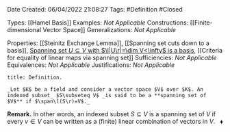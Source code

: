<br />
<br />

Date Created: 06/04/2022 21:08:27
Tags: #Definition #Closed

Types: [[Hamel Basis]]
Examples: _Not Applicable_
Constructions: [[Finite-dimensional Vector Space]]
Generalizations: _Not Applicable_

Properties: [[Steinitz Exchange Lemma]], [[Spanning set cuts down to a basis]], [Spanning set $U\subseteq V$ with $\l|U\r|=\dim V<\infty$ is a basis](Spanning%20subset%20with%20same%20cardinality%20as%20dimension%20(finite)%20is%20a%20basis.md), [[Criteria for equality of linear maps via spanning set]]
Sufficiencies: _Not Applicable_
Equivalences: _Not Applicable_
Justifications: _Not Applicable_

``` ad-Definition
title: Definition.

_Let $K$ be a field and consider a vector space $V$ over $K$. An indexed subset_ $S\subseteq V$ _is said to be a **spanning set of $V$** if $\span\l(S\r)=V$._

```

**Remark.** In other words, an indexed subset $S\subseteq V$ is a spanning set of $V$ if every $v\in V$ can be written as a (finite) linear combination of vectors in $V$.<span style="float:right;">$\blacklozenge$</span>
